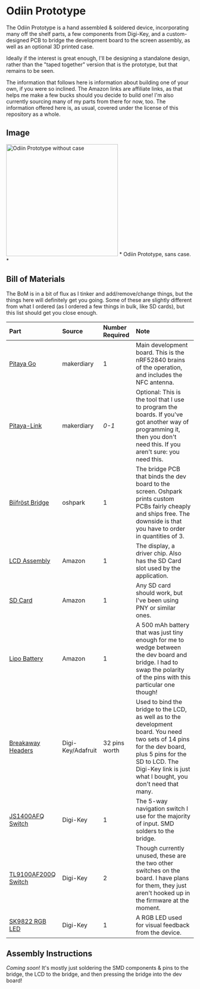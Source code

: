 # Odiin Prototype

The Odiin Prototype is a hand assembled & soldered device, incorporating many off the shelf parts, a few components from Digi-Key, and a custom-designed PCB to bridge the development board to the screen assembly, as well as an optional 3D printed case.

Ideally if the interest is great enough, I'll be designing a standalone design, rather than the "taped together" version that is the prototype, but that remains to be seen.

The information that follows here is information about building one of your own, if you were so inclined. The Amazon links are affiliate links, as that helps me make a few bucks should you decide to build one! I'm also currently sourcing many of my parts from there for now, too. The information offered here is, as usual, covered under the license of this repository as a whole.

## Image

<img src="https://raw.githubusercontent.com/nitz/Odiin/main/.hardware/Prototype/prototype.jpg" alt="Odiin Prototype without case" width="300" />
* Odiin Prototype, sans case. *

## Bill of Materials

The BoM is in a bit of flux as I tinker and add/remove/change things, but the things here will definitely get you going. Some of these are slightly different from what I ordered (as I ordered a few things in bulk, like SD cards), but this list should get you close enough.

|Part|Source|Number Required|Note|
|:---|:-----|:--------------|:---|
|[Pitaya Go][pitayago]|makerdiary|1|Main development board. This is the nRF52840 brains of the operation, and includes the NFC antenna.|
|[Pitaya-Link][pitayalink]|makerdiary|*0-1*|Optional: This is the tool that I use to program the boards. If you've got another way of programming it, then you don't need this. If you aren't sure: you need this.|
|[Biifröst Bridge][biifrost]|oshpark|1|The bridge PCB that binds the dev board to the screen. Oshpark prints custom PCBs fairly cheaply and ships free. The downside is that you have to order in quantities of 3.|
|[LCD Assembly][lcd]|Amazon|1|The display, a driver chip. Also has the SD Card slot used by the application.
|[SD Card][sdc]|Amazon|1|Any SD card should work, but I've been using PNY or similar ones.
|[Lipo Battery][lipo]|Amazon|1|A 500 mAh battery that was just tiny enough for me to wedge between the dev board and bridge. I had to swap the polarity of the pins with this particular one though!|
|[Breakaway Headers][headers]|Digi-Key/Adafruit|32 pins worth|Used to bind the bridge to the LCD, as well as to the development board. You need two sets of 14 pins for the dev board, plus 5 pins for the SD to LCD. The Digi-Key link is just what I bought, you don't need that many.|
|[JS1400AFQ Switch][navswitch]|Digi-Key|1|The 5-way navigation switch I use for the majority of input. SMD solders to the bridge.|
|[TL9100AF200Q Switch][redswitch]|Digi-Key|2|Though currently unused, these are the two other switches on the board. I have plans for them, they just aren't hooked up in the firmware at the moment.|
|[SK9822 RGB LED][led]|Digi-Key|1|A RGB LED used for visual feedback from the device.

[pitayago]: https://makerdiary.com/products/pitaya-go
[pitayalink]: https://makerdiary.com/products/pitaya-link
[biifrost]: https://oshpark.com/shared_projects/q2DxBpPQ
[lcd]: https://amzn.to/31OYVAU
[sdc]: https://amzn.to/2Qq6etQ
[lipo]: https://amzn.to/34tjTsf
[headers]: https://www.digikey.com/products/en?mpart=4154&v=1528
[navswitch]: https://www.digikey.com/product-detail/en/e-switch/JS1400AFQ/EG5857-ND/4028188
[redswitch]: https://www.digikey.com/product-detail/en/e-switch/TL9100AF200Q/EG5501CT-ND/7087454
[led]: https://www.digikey.com/product-detail/en/adafruit-industries-llc/2343/1528-1436-ND/5761204

## Assembly Instructions

*Coming soon*! It's mostly just soldering the SMD components & pins to the bridge, the LCD to the bridge, and then pressing the bridge into the dev board!
